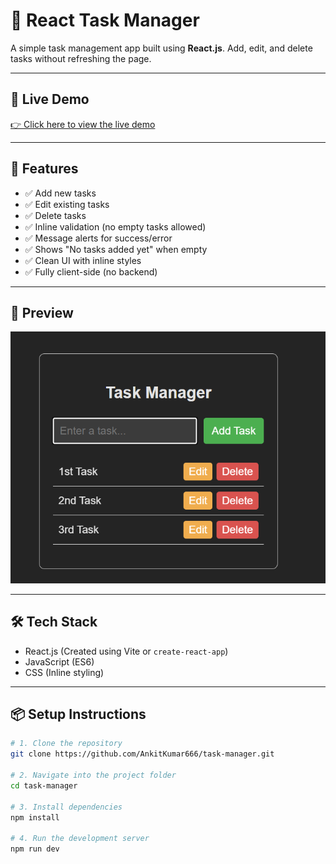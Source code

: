 # 📝 React Task Manager

A simple task management app built using **React.js**. Add, edit, and delete tasks without refreshing the page.

---

## 🔗 Live Demo  

[👉 Click here to view the live demo](https://task-manager-eta-gilt.vercel.app/)

---

## 🚀 Features

- ✅ Add new tasks  
- ✅ Edit existing tasks  
- ✅ Delete tasks  
- ✅ Inline validation (no empty tasks allowed)  
- ✅ Message alerts for success/error  
- ✅ Shows "No tasks added yet" when empty  
- ✅ Clean UI with inline styles  
- ✅ Fully client-side (no backend)

---

## 📸 Preview

![Screenshot](/public/image.png) 

---

## 🛠️ Tech Stack

- React.js (Created using Vite or `create-react-app`)
- JavaScript (ES6)
- CSS (Inline styling)

---

## 📦 Setup Instructions

```bash
# 1. Clone the repository
git clone https://github.com/AnkitKumar666/task-manager.git

# 2. Navigate into the project folder
cd task-manager

# 3. Install dependencies
npm install

# 4. Run the development server
npm run dev
